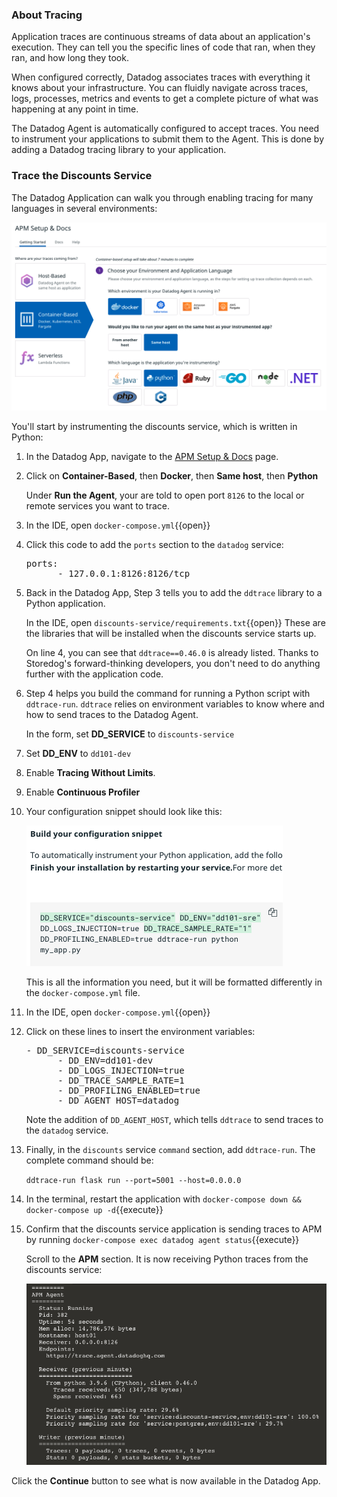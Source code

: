 ### About Tracing
Application traces are continuous streams of data about an application's execution. They can tell you the specific lines of code that ran, when they ran, and how long they took. 

When configured correctly, Datadog associates traces with everything it knows about your infrastructure. You can fluidly navigate across traces, logs, processes, metrics and events to get a complete picture of what was happening at any point in time.

The Datadog Agent is automatically configured to accept traces. You need to instrument your applications to submit them to the Agent. This is done by adding a Datadog tracing library to your application. 

### Trace the Discounts Service

The Datadog Application can walk you through enabling tracing for many languages in several environments:

![Datadog tracing instructions](./assets/tracing_instructions.png)

You'll start by instrumenting the discounts service, which is written in Python:

1. In the Datadog App, navigate to the [APM Setup & Docs](https://app.datadoghq.com/apm/docs) page.

2. Click on **Container-Based**, then **Docker**, then **Same host**, then **Python**

    Under **Run the Agent**, your are told to open port `8126` to the local or remote services you want to trace. 

3. In the IDE, open `docker-compose.yml`{{open}}

4. Click this code to add the `ports` section to the `datadog` service:

    <pre class="file" data-filename="docker-compose.yml" data-target="insert" data-marker="# agent tracing port">ports:
         - 127.0.0.1:8126:8126/tcp</pre>

5. Back in the Datadog App, Step 3 tells you to add the `ddtrace` library to a Python application. 

    In the IDE, open `discounts-service/requirements.txt`{{open}} These are the libraries that will be installed when the discounts service starts up.
    
    On line 4, you can see that `ddtrace==0.46.0` is already listed. Thanks to Storedog's forward-thinking developers, you don't need to do anything further with the application code.

6. Step 4 helps you build the command for running a Python script with `ddtrace-run`. `ddtrace` relies on environment variables to know where and how to send traces to the Datadog Agent.

    In the form, set **DD_SERVICE** to `discounts-service`

7. Set **DD_ENV** to `dd101-dev`

8. Enable **Tracing Without Limits**. 

9. Enable **Continuous Profiler**

10. Your configuration snippet should look like this:

    ![Python configuration snippet](./assets/python_configuration_snippet.png)

    This is all the information you need, but it will be formatted differently in the `docker-compose.yml` file.

11. In the IDE, open `docker-compose.yml`{{open}}

12. Click on these lines to insert the environment variables:

    <pre class="file" data-filename="docker-compose.yml" data-target="insert" data-marker="# discounts tracing vars">- DD_SERVICE=discounts-service
          - DD_ENV=dd101-dev
          - DD_LOGS_INJECTION=true
          - DD_TRACE_SAMPLE_RATE=1
          - DD_PROFILING_ENABLED=true
	      - DD_AGENT_HOST=datadog </pre>

    Note the addition of `DD_AGENT_HOST`, which tells `ddtrace` to send traces to the `datadog` service.

13. Finally, in the `discounts` service `command` section, add `ddtrace-run`. The complete command should be:

    `ddtrace-run flask run --port=5001 --host=0.0.0.0`

14. In the terminal, restart the application with `docker-compose down && docker-compose up -d`{{execute}}

14. Confirm that the discounts service application is sending traces to APM by running `docker-compose exec datadog agent status`{{execute}}

    Scroll to the **APM** section. It is now receiving Python traces from the discounts service:

    ![Agent check for APM](./assets/agent_check_apm.png)


Click the **Continue** button to see what is now available in the Datadog App.